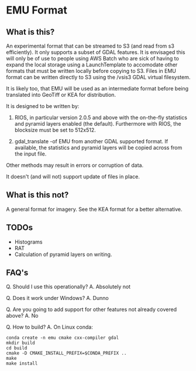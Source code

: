 # EMU Format

## What is this?

An experimental format that can be streamed to S3 (and read from s3 efficiently). 
It only supports a subset of GDAL features. It is envisaged this will only be of use
to people using AWS Batch who are sick of having to expand the local storage
using a LaunchTemplate to accomodate other formats that must be written 
locally before copying to S3. Files in EMU format can be written directly to S3
using the /vsis3 GDAL virtual filesystem.

It is likely too, that EMU will be used as an intermediate format before 
being translated into GeoTiff or KEA for distribution. 


It is designed to be written by:

1. RIOS, in particular version 2.0.5 and above
with the on-the-fly statistics and pyramid layers enabled (the default). 
Furthermore with RIOS, the blocksize must be set to 512x512.

2. gdal_translate -of EMU from another GDAL supported format. If available,
the statistics and pyramid layers will be copied across from the input file.

Other methods may result in errors or corruption of data. 

It doesn't (and will not) support update of files in place. 

## What is this not?

A general format for imagery. See the KEA format for a better alternative.

## TODOs

- Histograms
- RAT
- Calculation of pyramid layers on writing.

## FAQ's

Q. Should I use this operationally?
A. Absolutely not

Q. Does it work under Windows?
A. Dunno

Q. Are you going to add support for other features not already covered above?
A. No

Q. How to build?
A. On Linux conda:
```
conda create -n emu cmake cxx-compiler gdal
mkdir build
cd build
cmake -D CMAKE_INSTALL_PREFIX=$CONDA_PREFIX ..
make
make install
```

